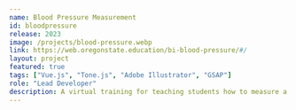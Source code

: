 ```yaml
---
name: Blood Pressure Measurement
id: bloodpressure
release: 2023
image: /projects/blood-pressure.webp
link: https://web.oregonstate.education/bi-blood-pressure/#/
layout: project
featured: true
tags: ["Vue.js", "Tone.js", "Adobe Illustrator", "GSAP"]
role: "Lead Developer"
description: A virtual training for teaching students how to measure a patient's blood pressure using a stethoscope and blood pressure cuff. Audio cues, controlled by Tone.js, simulate the sound typically heard through the stethoscope.
---
```

